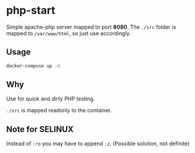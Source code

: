 # php-start

Simple apache-php server mapped to port **8080**. 
The `./src` folder is mapped to `/var/www/html`, so just use accordingly.
## Usage

```sh
docker-compose up -d
```

## Why

Use for quick and dirty PHP testing.

`./src` is mapped readonly to the container.

## Note for SELINUX

Instead of `:ro` you may have to append `:z`. (Possible solution, not definite)